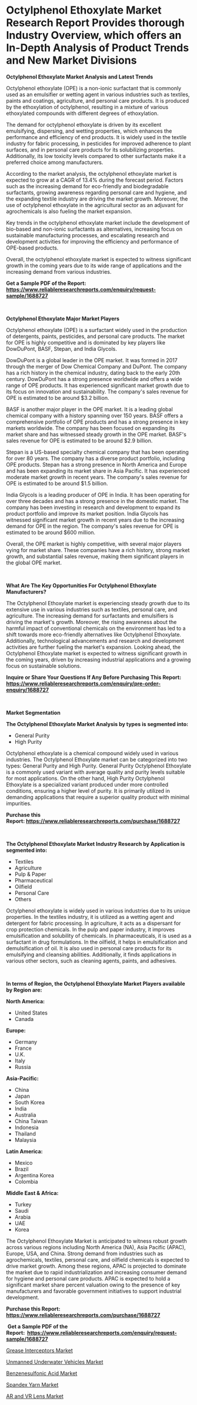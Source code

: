<p><h1>Octylphenol Ethoxylate Market Research Report Provides thorough Industry Overview, which offers an In-Depth Analysis of Product Trends and New Market Divisions</h1></p><p><strong>Octylphenol Ethoxylate Market Analysis and Latest Trends</strong></p>
<p><p>Octylphenol ethoxylate (OPE) is a non-ionic surfactant that is commonly used as an emulsifier or wetting agent in various industries such as textiles, paints and coatings, agriculture, and personal care products. It is produced by the ethoxylation of octylphenol, resulting in a mixture of various ethoxylated compounds with different degrees of ethoxylation.</p><p>The demand for octylphenol ethoxylate is driven by its excellent emulsifying, dispersing, and wetting properties, which enhances the performance and efficiency of end products. It is widely used in the textile industry for fabric processing, in pesticides for improved adherence to plant surfaces, and in personal care products for its solubilizing properties. Additionally, its low toxicity levels compared to other surfactants make it a preferred choice among manufacturers.</p><p>According to the market analysis, the octylphenol ethoxylate market is expected to grow at a CAGR of 13.4% during the forecast period. Factors such as the increasing demand for eco-friendly and biodegradable surfactants, growing awareness regarding personal care and hygiene, and the expanding textile industry are driving the market growth. Moreover, the use of octylphenol ethoxylate in the agricultural sector as an adjuvant for agrochemicals is also fueling the market expansion.</p><p>Key trends in the octylphenol ethoxylate market include the development of bio-based and non-ionic surfactants as alternatives, increasing focus on sustainable manufacturing processes, and escalating research and development activities for improving the efficiency and performance of OPE-based products.</p><p>Overall, the octylphenol ethoxylate market is expected to witness significant growth in the coming years due to its wide range of applications and the increasing demand from various industries.</p></p>
<p><strong>Get a Sample PDF of the Report:&nbsp; <a href="https://www.reliableresearchreports.com/enquiry/request-sample/1688727">https://www.reliableresearchreports.com/enquiry/request-sample/1688727</a></strong></p>
<p>&nbsp;</p>
<p><strong>Octylphenol Ethoxylate Major Market Players</strong></p>
<p><p>Octylphenol ethoxylate (OPE) is a surfactant widely used in the production of detergents, paints, pesticides, and personal care products. The market for OPE is highly competitive and is dominated by key players like DowDuPont, BASF, Stepan, and India Glycols.</p><p>DowDuPont is a global leader in the OPE market. It was formed in 2017 through the merger of Dow Chemical Company and DuPont. The company has a rich history in the chemical industry, dating back to the early 20th century. DowDuPont has a strong presence worldwide and offers a wide range of OPE products. It has experienced significant market growth due to its focus on innovation and sustainability. The company's sales revenue for OPE is estimated to be around $3.2 billion.</p><p>BASF is another major player in the OPE market. It is a leading global chemical company with a history spanning over 150 years. BASF offers a comprehensive portfolio of OPE products and has a strong presence in key markets worldwide. The company has been focused on expanding its market share and has witnessed steady growth in the OPE market. BASF's sales revenue for OPE is estimated to be around $2.9 billion.</p><p>Stepan is a US-based specialty chemical company that has been operating for over 80 years. The company has a diverse product portfolio, including OPE products. Stepan has a strong presence in North America and Europe and has been expanding its market share in Asia Pacific. It has experienced moderate market growth in recent years. The company's sales revenue for OPE is estimated to be around $1.5 billion.</p><p>India Glycols is a leading producer of OPE in India. It has been operating for over three decades and has a strong presence in the domestic market. The company has been investing in research and development to expand its product portfolio and improve its market position. India Glycols has witnessed significant market growth in recent years due to the increasing demand for OPE in the region. The company's sales revenue for OPE is estimated to be around $600 million.</p><p>Overall, the OPE market is highly competitive, with several major players vying for market share. These companies have a rich history, strong market growth, and substantial sales revenue, making them significant players in the global OPE market.</p></p>
<p>&nbsp;</p>
<p><strong>What Are The Key Opportunities For Octylphenol Ethoxylate Manufacturers?</strong></p>
<p><p>The Octylphenol Ethoxylate market is experiencing steady growth due to its extensive use in various industries such as textiles, personal care, and agriculture. The increasing demand for surfactants and emulsifiers is driving the market's growth. Moreover, the rising awareness about the harmful impact of conventional chemicals on the environment has led to a shift towards more eco-friendly alternatives like Octylphenol Ethoxylate. Additionally, technological advancements and research and development activities are further fueling the market's expansion. Looking ahead, the Octylphenol Ethoxylate market is expected to witness significant growth in the coming years, driven by increasing industrial applications and a growing focus on sustainable solutions.</p></p>
<p><strong>Inquire or Share Your Questions If Any Before Purchasing This Report: <a href="https://www.reliableresearchreports.com/enquiry/pre-order-enquiry/1688727">https://www.reliableresearchreports.com/enquiry/pre-order-enquiry/1688727</a></strong></p>
<p>&nbsp;</p>
<p><strong>Market Segmentation</strong></p>
<p><strong>The Octylphenol Ethoxylate Market Analysis by types is segmented into:</strong></p>
<p><ul><li>General Purity</li><li>High Purity</li></ul></p>
<p><p>Octylphenol ethoxylate is a chemical compound widely used in various industries. The Octylphenol Ethoxylate market can be categorized into two types: General Purity and High Purity. General Purity Octylphenol Ethoxylate is a commonly used variant with average quality and purity levels suitable for most applications. On the other hand, High Purity Octylphenol Ethoxylate is a specialized variant produced under more controlled conditions, ensuring a higher level of purity. It is primarily utilized in demanding applications that require a superior quality product with minimal impurities.</p></p>
<p><strong>Purchase this Report:&nbsp;<a href="https://www.reliableresearchreports.com/purchase/1688727">https://www.reliableresearchreports.com/purchase/1688727</a></strong></p>
<p>&nbsp;</p>
<p><strong>The Octylphenol Ethoxylate Market Industry Research by Application is segmented into:</strong></p>
<p><ul><li>Textiles</li><li>Agriculture</li><li>Pulp & Paper</li><li>Pharmaceutical</li><li>Oilfield</li><li>Personal Care</li><li>Others</li></ul></p>
<p><p>Octylphenol ethoxylate is widely used in various industries due to its unique properties. In the textiles industry, it is utilized as a wetting agent and detergent for fabric processing. In agriculture, it acts as a dispersant for crop protection chemicals. In the pulp and paper industry, it improves emulsification and solubility of chemicals. In pharmaceuticals, it is used as a surfactant in drug formulations. In the oilfield, it helps in emulsification and demulsification of oil. It is also used in personal care products for its emulsifying and cleansing abilities. Additionally, it finds applications in various other sectors, such as cleaning agents, paints, and adhesives.</p></p>
<p>&nbsp;</p>
<p><strong>In terms of Region, the Octylphenol Ethoxylate Market Players available by Region are:</strong></p>
<p>
    <p> <strong> North America: </strong>
        <ul>
            <li>United States</li>
            <li>Canada</li>
        </ul>
        </p> 
    <p> <strong> Europe: </strong>
        <ul>
            <li>Germany</li>
            <li>France</li>
            <li>U.K.</li>
            <li>Italy</li>
            <li>Russia</li>
        </ul>
        </p> 
    <p> <strong> Asia-Pacific: </strong>
        <ul>
            <li>China</li>
            <li>Japan</li>
            <li>South Korea</li>
            <li>India</li>
            <li>Australia</li>
            <li>China Taiwan</li>
            <li>Indonesia</li>
            <li>Thailand</li>
            <li>Malaysia</li>
        </ul>
        </p> 
    <p> <strong> Latin America: </strong>
        <ul>
            <li>Mexico</li>
            <li>Brazil</li>
            <li>Argentina Korea</li>
            <li>Colombia</li>
        </ul>
        </p> 
    <p> <strong> Middle East & Africa: </strong>
        <ul>
            <li>Turkey</li>
            <li>Saudi</li>
            <li>Arabia</li>
            <li>UAE</li>
            <li>Korea</li>
        </ul>
    </p>
    </p>
<p><p>The Octylphenol Ethoxylate Market is anticipated to witness robust growth across various regions including North America (NA), Asia Pacific (APAC), Europe, USA, and China. Strong demand from industries such as agrochemicals, textiles, personal care, and oilfield chemicals is expected to drive market growth. Among these regions, APAC is projected to dominate the market due to rapid industrialization and increasing consumer demand for hygiene and personal care products. APAC is expected to hold a significant market share percent valuation owing to the presence of key manufacturers and favorable government initiatives to support industrial development.</p></p>
<p><strong>Purchase this Report: <a href="https://www.reliableresearchreports.com/purchase/1688727">https://www.reliableresearchreports.com/purchase/1688727</a></strong></p>
<p>&nbsp;<strong>Get a Sample PDF of the Report:&nbsp;&nbsp;<a href="https://www.reliableresearchreports.com/enquiry/request-sample/1688727">https://www.reliableresearchreports.com/enquiry/request-sample/1688727</a></strong></p>
<p><strong></strong></p>
<p><p><a href="https://medium.com/@clayreinger/grease-interceptors-market-outlook-industry-overview-and-forecast-2023-to-2030-1983fe588e11">Grease Interceptors Market</a></p><p><a href="https://medium.com/@ardithlynch1906/unmanned-underwater-vehicles-market-trends-and-market-analysis-forecasted-for-period-2023-2030-ed509ea3ae60">Unmanned Underwater Vehicles Market</a></p><p><a href="https://github.com/rahu1503/Market-Research-Report-List-1/blob/main/benzenesulfonic-acid-market.md">Benzenesulfonic Acid Market</a></p><p><a href="https://github.com/rahu1501/Market-Research-Report-List-1/blob/main/spandex-yarn-market.md">Spandex Yarn Market</a></p><p><a href="https://medium.com/@maryg156987/ar-and-vr-lens-market-size-market-outlook-and-market-forecast-2023-to-2030-e17bcd1b7f96">AR and VR Lens Market</a></p></p>